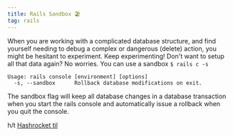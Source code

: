 ```yaml
---
title: Rails Sandbox 🏖
tag: rails
---
```


When you are working with a complicated database structure, and find yourself needing to debug a complex or dangerous (delete) action, you might be hesitant to experiment. Keep experimenting! Don't want to setup all that data again? No worries. You can use a sandbox  `$ rails c -s`

```
Usage: rails console [environment] [options]
  -s, --sandbox      Rollback database modifications on exit.
```

The sandbox flag will keep all database changes in a database transaction when you start the rails console and automatically issue a rollback when you quit the console.

h/t [Hashrocket til](https://til.hashrocket.com/posts/e1036d0f13-rails-sandbox-)